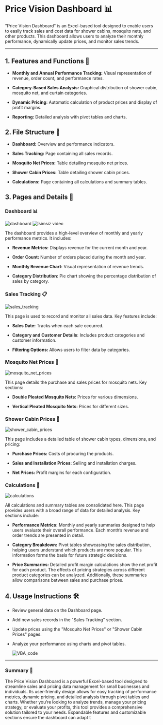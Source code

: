 # Price Vision Dashboard 📊

"Price Vision Dashboard" is an Excel-based tool designed to enable users to easily track sales and cost data for shower cabins, mosquito nets, and other products. This dashboard allows users to analyze their monthly performance, dynamically update prices, and monitor sales trends.
  
------
  
## 1. Features and Functions 🚀

- **Monthly and Annual Performance Tracking:** Visual representation of revenue, order count, and performance rates.

- **Category-Based Sales Analysis:** Graphical distribution of shower cabin, mosquito net, and curtain categories.

- **Dynamic Pricing:** Automatic calculation of product prices and display of profit margins.

- **Reporting:** Detailed analysis with pivot tables and charts.
  
## 2. File Structure 📁

- **Dashboard:** Overview and performance indicators.

- **Sales Tracking:** Page containing all sales records.

- **Mosquito Net Prices:** Table detailing mosquito net prices.

- **Shower Cabin Prices:** Table detailing shower cabin prices.

- **Calculations:** Page containing all calculations and summary tables. 
  
## 3. Pages and Details 📝

### Dashboard 📊

![dashboard](https://github.com/user-attachments/assets/5b58ba9a-70d4-4404-abd9-d40138030f2f)
![İsimsiz video](https://github.com/user-attachments/assets/991d5b86-00d2-4e23-b110-0db5a30c2fea)


The dashboard provides a high-level overview of monthly and yearly performance metrics. It includes:

- **Revenue Metrics:** Displays revenue for the current month and year.

- **Order Count:** Number of orders placed during the month and year.

- **Monthly Revenue Chart:** Visual representation of revenue trends.

- **Category Distribution:** Pie chart showing the percentage distribution of sales by category.

### Sales Tracking 📋

![sales_tracking](https://github.com/user-attachments/assets/211f9cd1-6e24-4580-91da-d02416041a4a)


This page is used to record and monitor all sales data. Key features include:

- **Sales Date:** Tracks when each sale occurred.

- **Category and Customer Details:** Includes product categories and customer information.

- **Filtering Options:** Allows users to filter data by categories.

### Mosquito Net Prices 🦟

![mosquito_net_prices](https://github.com/user-attachments/assets/232a6c79-880f-4bad-a933-2921927db39a)


This page details the purchase and sales prices for mosquito nets. Key sections:

- **Double Pleated Mosquito Nets:** Prices for various dimensions.

- **Vertical Pleated Mosquito Nets:** Prices for different sizes.

### Shower Cabin Prices 🚿

![shower_cabin_prices](https://github.com/user-attachments/assets/f73313af-a630-4b5b-898c-decf372ce44d)


This page includes a detailed table of shower cabin types, dimensions, and pricing:

- **Purchase Prices:** Costs of procuring the products.

- **Sales and Installation Prices:** Selling and installation charges.

- **Net Prices:** Profit margins for each configuration.

### Calculations 🧮

![calculations](https://github.com/user-attachments/assets/447cd3ba-1c08-4c35-953d-f619bb80a8d1)

All calculations and summary tables are consolidated here. This page provides users with a broad range of data for detailed analysis. Key sections include:

- **Performance Metrics:** Monthly and yearly summaries designed to help users evaluate their overall performance. Each month’s revenue and order trends are presented in detail.

- **Category Breakdown:** Pivot tables showcasing the sales distribution, helping users understand which products are more popular. This information forms the basis for future strategic decisions.

- **Price Summaries:** Detailed profit margin calculations show the net profit for each product. The effects of pricing strategies across different product categories can be analyzed. Additionally, these summaries allow comparisons between sales and purchase prices.

## 4. Usage Instructions 🛠️

- Review general data on the Dashboard page.

- Add new sales records in the "Sales Tracking" section.

- Update prices using the "Mosquito Net Prices" or "Shower Cabin Prices" pages.

- Analyze your performance using charts and pivot tables.

   ![VBA_code](https://github.com/user-attachments/assets/59062e4f-a1c7-4fac-810d-7e1463686e59)

-------
### Summary 📝  
The Price Vision Dashboard is a powerful Excel-based tool designed to streamline sales and pricing data management for small businesses and individuals. Its user-friendly design allows for easy tracking of performance metrics, dynamic pricing, and detailed analysis through pivot tables and charts. Whether you're looking to analyze trends, manage your pricing strategy, or evaluate your profits, this tool provides a comprehensive solution tailored to your needs. Expandable features and customizable sections ensure the dashboard can adapt t